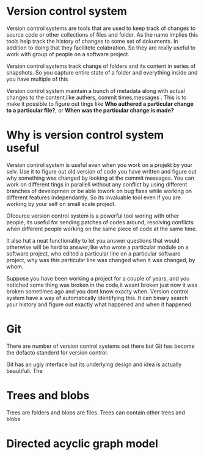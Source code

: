 
# Version control system

Version control systems are tools that are used to keep track of changes to source code or other collections of files and folder. As the name implies this tools help track the history of changes to some set of dokuments. In addition to doing that they facilitete colabration. So they are really useful to work with group of people on a software project. <br/>

Version control systems track change of folders and its content in series of snapshots. So you capture entire state of a folder and everything inside and you have multiple of this <br/>

Version control system maintain a bunch of metadata along with actual changes to the content,like authers, commit times,messages . This is to make it possible to figure out tings like **Who authered a particular change to a particular file?**, or **When was the particular change is made?** <br/>

# Why is version control system useful
Version control system is useful even when you work on a projekt by your selv. Use  it to figure out old version of code you have written and figure out why something was changed by looking at the commit messages.  You can work on different tings in parallell without any conflict by using different branches of developmen or be able towork on bug fixes while working on different features independantly. So its invaluable tool even if you are working by your self on small scale project.  <br/>

Ofcource version control system is a powerful tool woring with other people, its useful for sending patches of codes around,  resolving conflicts when different people working on the same piece of code at the same time. 

It  also hat a neat functionality to let you answer questions that would otherwise will be hard to answer,like who wrote a particular module on a software project, who edited a particular line on a particular software project, why was this particular line was changed when it was changed, by whom. 

Suppose you have been working a project for a couple of years, and you notiched some thing was broken in the code,it wasnt broken just now it was broken sometimes ago and you dont know exacty when. Version control system have a way of automatically identifying this. It can binary search your history and figure out exactly what happened and when it happened. 

# Git 
There are number of version control systems out there but Git has become the defacto standerd for version control. 

Git has an ugly interface but its underlying design and idea is actually beautifull. The 


# Trees and blobs
Trees are folders and blobs are files. Trees can contain other trees and blobs

# Directed acyclic graph model

